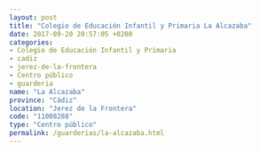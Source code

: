 ```yaml
---
layout: post
title: "Colegio de Educación Infantil y Primaria La Alcazaba"
date: 2017-09-20 20:57:05 +0200
categories:
- Colegio de Educación Infantil y Primaria
- cadiz
- jerez-de-la-frontera
- Centro público
- guarderia
name: "La Alcazaba"
province: "Cádiz"
location: "Jerez de la Frontera"
code: "11008288"
type: "Centro público"
permalink: /guarderias/la-alcazaba.html
---
```

